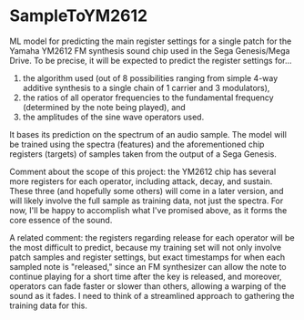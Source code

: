 # SampleToYM2612
 ML model for predicting the main register settings for a single patch for the Yamaha YM2612 FM synthesis sound chip used in the Sega Genesis/Mega Drive. To be precise, it will be expected to predict the register settings for...
 1) the algorithm used (out of 8 possibilities ranging from simple 4-way additive synthesis to a single chain of 1 carrier and 3 modulators),
 2) the ratios of all operator frequencies to the fundamental frequency (determined by the note being played), and
 3) the amplitudes of the sine wave operators used.
 
 It bases its prediction on the spectrum of an audio sample. The model will be trained using the spectra (features) and the aforementioned chip registers (targets) of samples taken from the output of a Sega Genesis.

 Comment about the scope of this project: the YM2612 chip has several more registers for each operator, including attack, decay, and sustain. These three (and hopefully some others) will come in a later version, and will likely involve the full sample as training data, not just the spectra. For now, I'll be happy to accomplish what I've promised above, as it forms the core essence of the sound.
 
 A related comment: the registers regarding release for each operator will be the most difficult to predict, because my training set will not only involve patch samples and register settings, but exact timestamps for when each sampled note is "released," since an FM synthesizer can allow the note to continue playing for a short time after the key is released, and moreover, operators can fade faster or slower than others, allowing a warping of the sound as it fades. I need to think of a streamlined approach to gathering the training data for this.